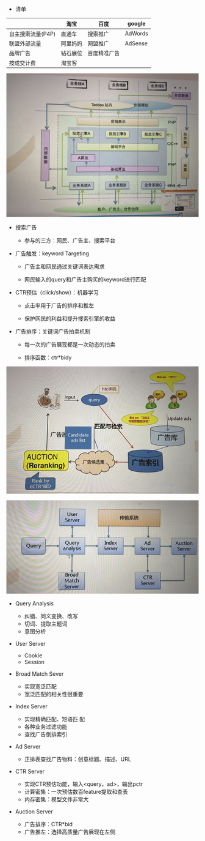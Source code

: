 - 清单

|                   | 淘宝     | 百度         | google  |
| ----------------- | -------- | ------------ | ------- |
| 自主搜索流量(P4P) | 直通车   | 搜索推广     | AdWords |
| 联盟外部流量      | 阿里妈妈 | 网盟推广     | AdSense |
| 品牌广告          | 钻石展位 | 百度精准广告 |         |
| 按成交计费        | 淘宝客   |              |         |



![image-20200506144731872](image-20200506144731872.png)

- 搜索广告
  
  - 参与的三方：网民、广告主、搜索平台
- 广告触发：keyword Targeting

  - 广告主和网民通过关键词表达需求

  - 网民输入的query和广告主购买的keyword进行匹配
- CTR预估（click/show）：机器学习

  - 点击率用于广告的排序和推左

  - 保护网民的利益和提升搜索引擎的收益
- 广告排序：关键词广告拍卖机制

  - 每一次的广告展现都是一次动态的拍卖

  - 排序函数：ctr*bidy

![image-20200506145404059](image-20200506145404059.png)

![image-20200506150945150](image-20200506150945150.png)

- Query Analysis
  - 纠错、同义变换、改写
  - 切词、提取主题词
  - 意图分析
- User Server
  - Cookie
  - Session



- Broad Match Sever
  - 实现宽泛匹配
  - 宽泛匹配的相关性很重要
- Index Server
  - 实现精确匹配、短语匹 配
  - 各种业务过滤功能
  - 查找广告倒排索引
- Ad Server
  - 正排表查找广告物料：创意标题、描述、URL



- CTR Server
  - 实现CTR预估功能，输入<query，ad>，输出pctr
  - 计算密集：一次预估数百feature提取和查表
  - 内存密集：模型文件非常大
- Auction Server
  - 广告排序：CTR*bid
  - 广告推左：选择高质量广告展现在左侧